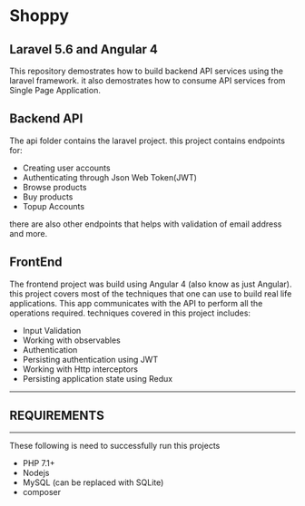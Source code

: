 # Shoppy

## Laravel 5.6 and Angular 4

This repository demostrates how to build backend API services using the laravel framework. it also demostrates how to consume API services from Single Page Application.

## Backend API
The api folder contains the laravel project. this project contains endpoints for:

- Creating user accounts
- Authenticating through Json Web Token(JWT)
- Browse products
- Buy products
- Topup Accounts

there are also other endpoints that helps with validation of email address and more.

## FrontEnd
The frontend project was build using Angular 4 (also know as just Angular). this project covers most of the techniques that one can use to build real life applications. This app communicates with the API to perform all the operations required. techniques covered in this project includes:

- Input Validation
- Working with observables
- Authentication
- Persisting authentication using JWT
- Working with Http interceptors
- Persisting application state using Redux

***
## REQUIREMENTS
***
These following is need to successfully run this projects

- PHP 7.1+
- Nodejs
- MySQL (can be replaced with SQLite)
- composer
